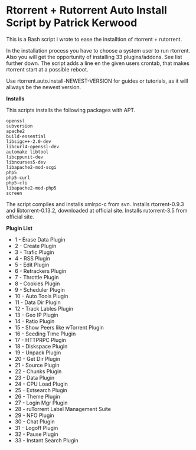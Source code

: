 # Rtorrent + Rutorrent Auto Install Script by Patrick Kerwood


This is a Bash script i wrote to ease the installtion of rtorrent + rutorrent.

In the installation process you have to choose a system user to run rtorrent.
Also you will get the opportunity of installing 33 plugins/addons. See list further down.
The script adds a line en the given users crontab, that makes rtorrent start at
a possible reboot.

Use rtorrent.auto.install-NEWEST-VERSION for guides or tutorials, as it will allways be the newest version.

**Installs**

This scripts installs the following packages with APT.

	openssl 
	subversion 
	apache2 
	build-essential 
	libsigc++-2.0-dev 
	libcurl4-openssl-dev 
	automake libtool 
	libcppunit-dev 
	libncurses5-dev 
	libapache2-mod-scgi 
	php5 
	php5-curl 
	php5-cli 
	libapache2-mod-php5 
	screen

The script compiles and installs xmlrpc-c from svn.
Installs rtorrent-0.9.3 and libtorrent-0.13.2, downloaded at official site.
Installs rutorrent-3.5 from official site.

**Plugin List**

- 1 - Erase Data Plugin
- 2 - Create Plugin
- 3 - Trafic Plugin	
- 4 - RSS Plugin
- 5 - Edit Plugin
- 6 - Retrackers Plugin
- 7 - Throttle Plugin
- 8 - Cookies Plugin
- 9 - Scheduler Plugin
- 10 - Auto Tools Plugin
- 11 - Data Dir Plugin
- 12 - Track Lables Plugin 
- 13 - Geo IP Plugin
- 14 - Ratio Plugin 
- 15 - Show Peers like wTorrent Plugin
- 16 - Seeding Time Plugin 
- 17 - HTTPRPC Plugin
- 18 - Diskspace Plugin
- 19 - Unpack Plugin
- 20 - Get Dir Plugin
- 21 - Source Plugin
- 22 - Chunks Plugin
- 23 - Data Plugin
- 24 - CPU Load Plugin
- 25 - Extsearch Plugin
- 26 - Theme Plugin
- 27 - Login Mgr Plugin
- 28 - ruTorrent Label Management Suite 
- 29 - NFO Plugin
- 30 - Chat Plugin
- 31 - Logoff Plugin
- 32 - Pause Plugin
- 33 - Instant Search Plugin
